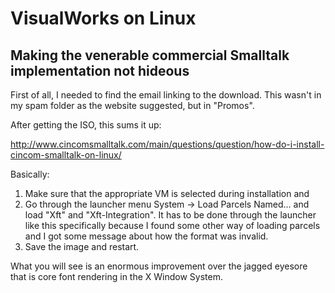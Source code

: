 # VisualWorks on Linux
## Making the venerable commercial Smalltalk implementation not hideous

First of all, I needed to find the email linking to the download. This wasn't
in my spam folder as the website suggested, but in "Promos".

After getting the ISO, this sums it up:

http://www.cincomsmalltalk.com/main/questions/question/how-do-i-install-cincom-smalltalk-on-linux/

Basically:

1. Make sure that the appropriate VM is selected during installation and
2. Go through the launcher menu System → Load Parcels Named... and load "Xft"
   and "Xft-Integration". It has to be done through the launcher like this
specifically because I found some other way of loading parcels and I got some
message about how the format was invalid.
3. Save the image and restart.

What you will see is an enormous improvement over the jagged eyesore that is
core font rendering in the X Window System.
